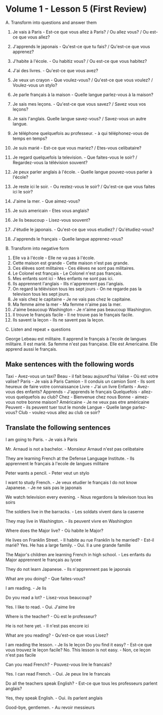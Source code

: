 # Volume 1 - Lesson 5 (First Review)

A. Transform into questions and answer them

1. Je vais à Paris - Est-ce que vous allez à Paris? / Ou allez vous? / Ou est-ce que vous allez?

2. J'apprends le japonais - Qu'est-ce que tu fais? / Qu'est-ce que vous apprenez?

3. J'habite à l'école. - Ou habitiz vous? / Ou est-ce que vous habitez?

4. J'ai des livres. - Qu'est-ce que vous avez?

5. Je veux un crayon - Que voulez-vous? / Qu'est-ce que vous voulez? / Voulez-vous un stylo?

6. Je parle français à la maison - Quelle langue parlez-vous à la maison?

7. Je sais mes leçons. - Qu'est-ce que vous savez? / Savez vous vos leçons?

8. Je sais l'anglais. Quelle langue savez-vous? / Savez-vous un autre langue.

9. Je téléphone quelquefois au professeur. - à qui téléphonez-vous de temps en temps?

10. Je suis marié - Est-ce que vous mariez? / Etes-vous celibataire?

11. Je regard quelquefois la television. - Que faites-vous le soir? / Regardez-vous la télévision souvent?

12. Je peux parler anglais à l'école. - Quelle langue pouvez-vous parler à l'école?

13. Je reste ici le soir. - Ou restez-vous le soir? / Qu'est-ce que vous faites ici le soir?

14. J'aime la mer. - Que aimez-vous?

15. Je suis americain - Etes vous anglais?

16. Je lis beaucoup - Lisez-vous souvent?

17. J'étudie le japonais. - Qu'est-ce que vous etudiez? / Qu'étudiez-vous?

18. J'apprends le français - Quelle langue apprenez-vous?

B. Transform into negative form

1. Elle va à l'école - Elle ne va pas à l'école.
2. Cette maison est grande - Cette maison n'est pas grande.
3. Ces élèves sont militaires - Ces élèves ne sont pas militaires.
4. Le Colonel est français - Le Colonel n'est pas français.
5. Mes enfants sont ici - Mes enfants ne sont pas ici.
6. Ils apprennent l'anglais - Ills n'apprennent pas l'anglais.
7. On regard la télévision tous les sept jours - On ne regarde pas la televison tous les sept jours.
8. Je vais chez le capitaine - Je ne vais pas chez le capitaine.
9. Ma femme aime la mer - Ma femme n'aime pas la mer.
10. J'aime beaucoup Washington - Je n'aime pas beaucoup Washington.
11. Il trouve le français facile - Il ne trouve pas le français facile.
12. Ils savent la leçon - Ils ne savent pas la leçon.

C. Listen and repeat + questions

George Lebeau est militaire. Il apprend le français à l'ecole de langues militaire. Il est marié. Sa femme n'est pas française. Elle est Americaine. Elle apprend aussi le français. 

## Make sentences with the following words

Taxi - Avez-vous un taxi?
Beau - il fait beau aujourd'hui
Valise - Où est votre valise?
Paris - Je vais à Paris
Camion - Il conduis un camion
Sont - Ils sont heureux de faire votre connaissance
Livre - J'ai un livre
Enfants - Avez-vous des enfants?
Apprends - J'apprends le français
Quelquefois - allez-vous quelquefois au club?
Chez - Bienvenue chez nous
Bonne - aimez-vous notre bonne maison?
Américaine - Je ne veux pas etre américaine
Peuvent - ils peuvent tuer tout le monde
Langue - Quelle lange parlez-vous?
Club - voulez-vous allez au club ce soir?


## Translate the following sentences

I am going to Paris. - Je vais à Paris

Mr. Arnaud is not a bachelor. - Monsieur Arnaud n'est pas celibataire

They are learning French at the Defense Language Institute. - Ils apprennent le français à l'ecole de langues militaire

Peter wants a pencil. - Peter veut un stylo

I want to study French. - Je veux etudier le français
I do not know Japanese. - Je ne sais pas le japonais

We watch television every evening. - Nous regardons la televison tous les soirs

The soldiers live in the barracks. - Les soldats vivent dans la caserne

They may live in Washington. - ils peuvent vivre en Washington

Where does the Major live? - Où habite le Major?

He lives on Franklin Street. - Il habite au rue Franklin
Is he married? - Est-il marié?
Yes. He has a large family. - Oui. Il a une grande famille

The Major's children are learning French in high school. - Les enfants du Major apprennent le français au lycee

They do not learn Japanese. - Ils n'apprennent pas le japonais

What are you doing? - Que faites-vous?

I am reading. - Je lis

Do you read a lot? - Lisez-vous beaucoup?

Yes. I like to read. - Oui. J'aime lire

Where is the teacher? - Où est le professeur?

He is not here yet. - Il n'est pas encore ici

What are you reading? - Qu'est-ce que vous Lisez?

I am reading the lesson. - Je lis le leçon
Do you find it easy? - Est-ce que vous trouvez le leçon facile?
No. This lesson is not easy. - Non, ce leçon n'est pas facile

Can you read French? - Pouvez-vous lire le francais?

Yes. I can read French. - Oui. Je peux lire le francais

Do all the teachers speak English? - Est-ce que tous les professeurs parlent anglais?

Yes, they speak English. - Oui. ils parlent anglais

Good-bye, gentlemen. - Au revoir messieurs


